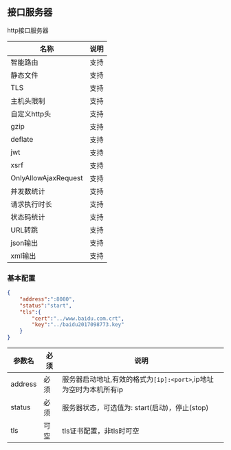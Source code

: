 ## 接口服务器
http接口服务器

|名称|说明|
|------|-------|
|智能路由|支持|
|静态文件|支持|
|TLS|支持|
|主机头限制|支持|
|自定义http头|支持|
|gzip|支持|
|deflate|支持|
|jwt|支持|
|xsrf|支持|
|OnlyAllowAjaxRequest|支持|
|并发数统计|支持|
|请求执行时长|支持|
|状态码统计|支持|
|URL转跳|支持|
|json输出|支持|
|xml输出|支持|
### 基本配置
```json
{
    "address":":8080",
    "status":"start",
    "tls":{
        "cert":"../www.baidu.com.crt",
        "key":"../baidu2017098773.key"
    }
}
```

|参数名|必须|说明|
|------|-------|------|
|address|必须|服务器启动地址,有效的格式为`[ip]:<port>`,ip地址为空时为本机所有ip|
|status|必须|服务器状态，可选值为: start(启动)，停止(stop)|
|tls|可空|tls证书配置，非tls时可空|

